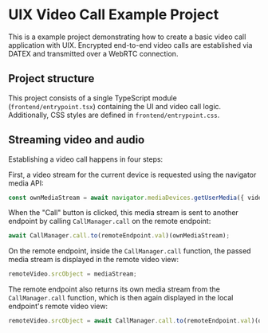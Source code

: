 # UIX Video Call Example Project

This is a example project demonstrating how to create a basic video call application with UIX.
Encrypted end-to-end video calls are established via DATEX and transmitted over a WebRTC connection.

## Project structure

This project consists of a single TypeScript module (`frontend/entrypoint.tsx`) containing the UI and video call logic.
Additionally, CSS styles are defined in `frontend/entrypoint.css`.

## Streaming video and audio

Establishing a video call happens in four steps:

First, a video stream for the current device is requested using the navigator media API:
```ts
const ownMediaStream = await navigator.mediaDevices.getUserMedia({ video: true, audio: true }).catch(console.error);
```

When the "Call" button is clicked, this media stream is sent to another endpoint by calling `CallManager.call` on the remote endpoint:

```ts
await CallManager.call.to(remoteEndpoint.val)(ownMediaStream);
```

On the remote endpoint, inside the `CallManager.call` function, the passed media stream is displayed in the remote video view:

```ts
remoteVideo.srcObject = mediaStream;
```

The remote endpoint also returns its own media stream from the `CallManager.call` function, which is then again displayed in the local endpoint's remote video view:
```ts
remoteVideo.srcObject = await CallManager.call.to(remoteEndpoint.val)(ownMediaStream);
```